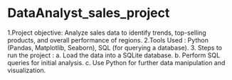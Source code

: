 # DataAnalyst_sales_project

1.Project objective: Analyze sales data to identify trends, top-selling products, and overall performance of regions.
2.Tools Used : Python (Pandas, Matplotlib, Seaborn), SQL (for querying a database).
3. Steps to run the project : 
  a. Load the data into a SQLite database.
  b. Perform SQL queries for initial analysis.
  c. Use Python for further data manipulation and visualization.
